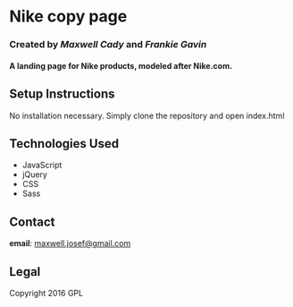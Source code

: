 # Nike copy page
### Created by _Maxwell Cady_ and _Frankie Gavin_
#### A landing page for Nike products, modeled after Nike.com.

## Setup Instructions
No installation necessary. Simply clone the repository and open index.html

## Technologies Used

* JavaScript
* jQuery
* CSS
* Sass

## Contact
**email**: maxwell.josef@gmail.com

## Legal
Copyright 2016 GPL

